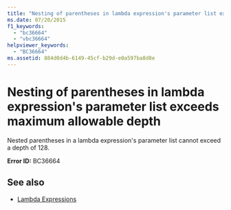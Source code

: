 ```yaml
---
title: "Nesting of parentheses in lambda expression's parameter list exceeds maximum allowable depth"
ms.date: 07/20/2015
f1_keywords: 
  - "bc36664"
  - "vbc36664"
helpviewer_keywords: 
  - "BC36664"
ms.assetid: 884d0d4b-6149-45cf-b29d-e0a597ba8d8e
---
```

# Nesting of parentheses in lambda expression's parameter list exceeds maximum allowable depth
Nested parentheses in a lambda expression's parameter list cannot exceed a depth of 128.  
  
 **Error ID:** BC36664  
  
## See also

- [Lambda Expressions](../programming-guide/language-features/procedures/lambda-expressions.md)
